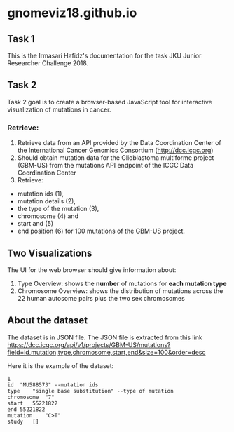 # gnomeviz18.github.io
## Task 1
This is the Irmasari Hafidz's documentation for the task JKU Junior Researcher Challenge 2018. 

## Task 2
Task 2 goal is to create a browser-based JavaScript tool for interactive visualization of mutations in cancer. 

### Retrieve:
1. Retrieve data from an API provided by the Data Coordination Center of the International Cancer Genomics Consortium (http://dcc.icgc.org)
2. Should obtain mutation data for the Glioblastoma multiforme project (GBM-US) from the mutations API endpoint of the ICGC Data Coordination Center
3. Retrieve: 
 * mutation ids (1), 
 * mutation details (2), 
 * the type of the mutation (3), 
 * chromosome (4) and 
 * start and (5)
 * end position (6)
 for 100 mutations of the GBM-US project. 
 
 ## Two Visualizations
 The UI for the web browser should give information about:
 
 1. Type Overview: shows the **number** of mutations for **each mutation type**
 2. Chromosome Overview: shows the distribution of mutations across the 22 human autosome pairs plus the two sex chromosomes
 
 ## About the dataset
 The dataset is in JSON file. The JSON file is extracted from this link https://dcc.icgc.org/api/v1/projects/GBM-US/mutations?field=id,mutation,type,chromosome,start,end&size=100&order=desc
 
 Here it is the example of the dataset:

```
1	
id	"MU588573" --mutation ids 
type	"single base substitution" --type of mutation 
chromosome	"7" 
start	55221822
end	55221822 
mutation	"C>T" 
study	[]
```
